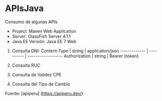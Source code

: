 # APIsJava
Consumo de algunas APIs 

* Project: Maven Web Application
* Server: GlassFish Server 4.1.1
* Java EE Versión: Java EE 7 Web

1. Consulta DNI:
 Content-Type | string  |  application/json
 ------------- | ---------- |  ------------------
 Authorization |    string  |  Bearer {token}

3. Consulta RUC
4. Consulta de Validez CPE
5. Consulta del Tipo de Cambio


Fuente:
[apiperu] (https://apiperu.dev/)
